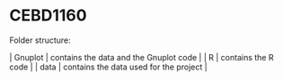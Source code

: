 CEBD1160
===========


Folder structure:

| Gnuplot  | contains the data and the Gnuplot code  |
| R  | contains the R code  |
| data  | contains the data used for the project  |
